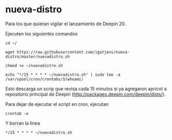 # nueva-distro

Para los que quieran vigilar el lanzamiento de Deepin 20.

Ejecuten los siguientes comandos

`cd ~/`

`wget https://raw.githubusercontent.com/igatjens/nueva-distro/master/nuevadistro.sh`

`chmod +x ~/nuevadistro.sh`

`echo "*/15 * * * * ~/nuevadistro.sh" | sudo tee -a /var/spool/cron/crontabs/$(whoami)`

Esto descarga un scrip que revisa cada 15 minutos si ya agregaron apricot a repositorio principal de Deepin (http://packages.deepin.com/deepin/dists/).

Para dejar de ejecutar el script en cron, ejecutan

`crontab -e`

Y borran la línea

`*/15 * * * * ~/nuevadistro.sh`
